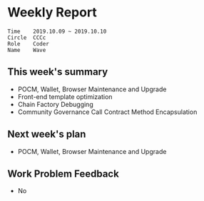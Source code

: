 # Weekly Report 
```
Time	2019.10.09 ~ 2019.10.10
Circle	CCCc
Role	Coder
Name	Wave
```
## This week's summary
- POCM, Wallet, Browser Maintenance and Upgrade
- Front-end template optimization
- Chain Factory Debugging
- Community Governance Call Contract Method Encapsulation

## Next week's plan

- POCM, Wallet, Browser Maintenance and Upgrade

## Work Problem Feedback
- No

